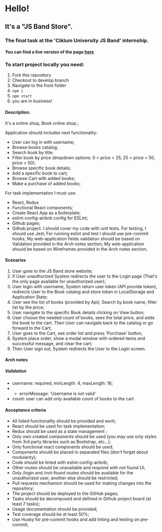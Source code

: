 # Hello!
## It's a "JS Band Store".

### The final task at the 'Ciklum University JS Band' internship.

#### You can find a live version of the page [here](https://pechpavlo.github.io/js-band-store/)

### To start project locally you need:

1. Fork this repository
2. Checkout to develop branch
3. Navigate to the front folder
4. ```npm i```
5. ```npm start```
6. you are in business!


#### Description.
 It's  a online shop, Book online shop.;

  Application should includes next functionality:
* User can log in with username;
* Browse books catalog;
* Search book by title;
* Filter book by price (dropdown options: 0 < price < 25, 25 < price < 50, price > 50);
* Browse specific book details;
* Add a specific book to cart;
* Browse Cart with added books;
* Make a purchase of added books;

For task implementation I must use:
* React, Redux
* Functional React components;
* Create React App as a boilerplate;
* eslint-config-airbnb config for ESLint;
* Github pages;
* Github project.
I should cover my code with unit tests. For testing, I should use Jest;
For running eslint and test I should use pre-commit hooks;
My web-application fields validation should be based on Validation provided in the Arch notes section;
My web-application should be based on Wireframes provided in the Arch notes section;

#### Scenarios
1. User goes to the JS Band store website;
2. If User unauthorized System redirects the user to the Login page (That's the only page available for unauthorized user);
3. User login with username, System return user token (API provide token), redirects User to the Book catalog and store token in LocalStorage and Application State;
4. User see the list of books (provided by Api); Search by book name, filter list by the price;
5. User navigate to the specific Book details clicking on View button;
6. User choose the needed count of books, sees the total price, and adds the book to the cart. Then User can navigate back to the catalog or go forward to the Cart;
7. User goes to the Cart, see order list and press 'Purchase' button;
8. System place order, show a modal window with ordered items and successful message, and clear the cart;
9. Then User sign out, System redirects the User to the Login screen.

#### Arch notes
##### Validation
* username: required, minLength: 4, maxLength: 16;
* * errorMessage: 'Username is not valid'
* count: user can add only available count of books to the cart

#### Acceptance criteria
* All listed functionality should be provided and work;
* React should be used for task implementation;
* Redux should be used as a state management ;
* Only own created components should be used (you may use only styles from 3rd party libraries such as Bootstrap, etc...);
* Only functional react components should be used;
* Components should be placed in separated files (don't forget about modularity);
* Code should be linted with eslint-config-airbnb;
* Other routes should be unavailable and respond with not found UI;
* Only /login and /not-found routes should be available for the unauthorized user, another else should be restricted;
* Pull requests mechanism should be used for making changes into the repository;
* The project should be deployed to the GitHub pages;
* Tasks should be decomposed and defined in Github project board (at least 7 tasks);
* Usage documentation should be provided;
* Test coverage should be at least 50%;
* Use Husky for pre-commit hooks and add linting and testing on pre-commit;